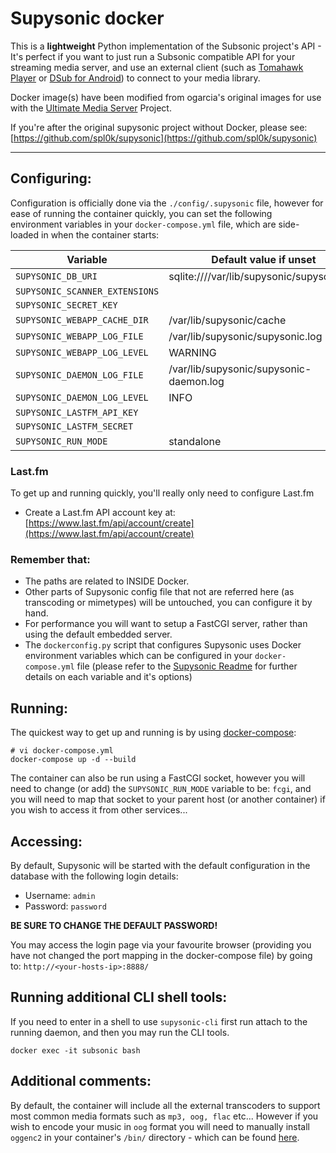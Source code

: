 # Supysonic docker

This is a **lightweight** Python implementation of the Subsonic project's API - It's perfect if you want to just run a Subsonic compatible API for your streaming media server, and use an external client (such as [Tomahawk Player](https://www.tomahawk-player.org/) or [DSub for Android](https://play.google.com/store/apps/details?id=github.daneren2005.dsub)) to connect to your media library.

Docker image(s) have been modified from ogarcia's original images for use with the  [Ultimate Media Server](https://github.com/ultimate-pms/ultimate-plex-setup) Project.

If you're after the original supysonic project without Docker, please see: [https://github.com/spl0k/supysonic](https://github.com/spl0k/supysonic)

----------------------------------------
## Configuring:

Configuration is officially done via the `./config/.supysonic` file, however for ease of running the container quickly, you can set the following environment variables in your `docker-compose.yml` file, which are side-loaded in when the container starts:

| Variable | Default value if unset |
| --- | --- |
| `SUPYSONIC_DB_URI` | sqlite:////var/lib/supysonic/supysonic.db |
| `SUPYSONIC_SCANNER_EXTENSIONS` | |
| `SUPYSONIC_SECRET_KEY` | |
| `SUPYSONIC_WEBAPP_CACHE_DIR` | /var/lib/supysonic/cache |
| `SUPYSONIC_WEBAPP_LOG_FILE` | /var/lib/supysonic/supysonic.log |
| `SUPYSONIC_WEBAPP_LOG_LEVEL` | WARNING |
| `SUPYSONIC_DAEMON_LOG_FILE` | /var/lib/supysonic/supysonic-daemon.log |
| `SUPYSONIC_DAEMON_LOG_LEVEL` | INFO |
| `SUPYSONIC_LASTFM_API_KEY` | |
| `SUPYSONIC_LASTFM_SECRET` | |
| `SUPYSONIC_RUN_MODE` | standalone |

### Last.fm

To get up and running quickly, you'll really only need to configure Last.fm

- Create a Last.fm API account key at: [https://www.last.fm/api/account/create](https://www.last.fm/api/account/create)


### Remember that:

- The paths are related to INSIDE Docker.
- Other parts of Supysonic config file that not are referred here (as
  transcoding or mimetypes) will be untouched, you can configure it by hand.
- For performance you will want to setup a FastCGI server, rather than using the default embedded server.
- The `dockerconfig.py` script that configures Supysonic uses Docker environment variables which can be configured in your `docker-compose.yml` file (please refer to the [Supysonic Readme](https://github.com/spl0k/supysonic/blob/master/README.md) for further details on each variable and it's options)


## Running:

The quickest way to get up and running is by using [docker-compose](https://docs.docker.com/compose/):

```
# vi docker-compose.yml
docker-compose up -d --build
```

The container can also be run using a FastCGI socket, however you will need to change (or add) the `SUPYSONIC_RUN_MODE` variable to be: `fcgi`, and you will need to map that socket to your parent host (or another container) if you wish to access it from other services...


## Accessing:

By default, Supysonic will be started with the default configuration in the database with the following login details:

 - Username: `admin`
 - Password: `password`

**BE SURE TO CHANGE THE DEFAULT PASSWORD!**

You may access the login page via your favourite browser (providing you have not changed the port mapping in the docker-compose file) by going to:
`http://<your-hosts-ip>:8888/`

## Running additional CLI shell tools:

If you need to enter in a shell to use `supysonic-cli` first run attach to the running daemon, and then you may run the CLI tools.

```
docker exec -it subsonic bash
```
## Additional comments:

By default, the container will include all the external transcoders to support most common media formats such as `mp3, oog, flac` etc... However if you wish to encode your music in `oog` format you will need to manually install `oggenc2` in your container's `/bin/` directory - which can be found [here](http://www.rarewares.org/ogg-oggenc.php).
